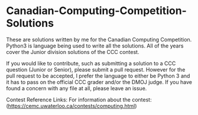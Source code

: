 # Canadian-Computing-Competition-Solutions


These are solutions written by me for the Canadian Computing Competition. Python3 is language being used to write all the solutions. All of the years cover the Junior division solutions of the CCC contest.



If you would like to contribute, such as submitting a solution to a CCC question (Junior or Senior), please submit a pull request. However for the pull request to be accepted, I prefer the language to either be Python 3 and it has to pass on the official CCC grader and/or the DMOJ judge. If you have found a concern with any file at all, please leave an issue.


Contest Reference Links:
For information about the contest:
(https://cemc.uwaterloo.ca/contests/computing.html)

